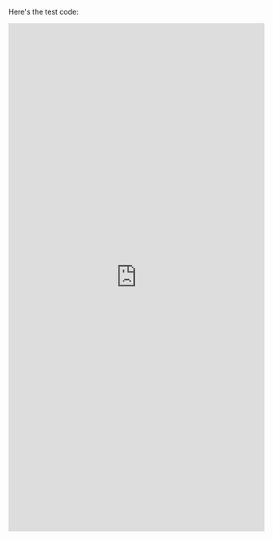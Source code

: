 Here's the test code:

<iframe src="https://flat.io/embed/636c6f71d4dbd6b83d1a220a?layout=page&sharingKey=a781a559ca95660c46f8fb8cd37abacbb6842197b1ec1755e09f7acd87cbd787a6e3dd9716029160f2f78d571bc1e17182a9df91993ad0d7c56807cc152c36b7" height="1000" width="100%" frameBorder="0" allowfullscreen allow="midi"></iframe>
